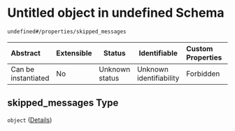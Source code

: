 # Untitled object in undefined Schema

```txt
undefined#/properties/skipped_messages
```




| Abstract            | Extensible | Status         | Identifiable            | Custom Properties | Additional Properties | Access Restrictions | Defined In                                                                               |
| :------------------ | ---------- | -------------- | ----------------------- | :---------------- | --------------------- | ------------------- | ---------------------------------------------------------------------------------------- |
| Can be instantiated | No         | Unknown status | Unknown identifiability | Forbidden         | Allowed               | none                | [test_result.schema.json\*](../../../out/test_result.schema.json "open original schema") |

## skipped_messages Type

`object` ([Details](test_result-properties-skipped_messages.md))

